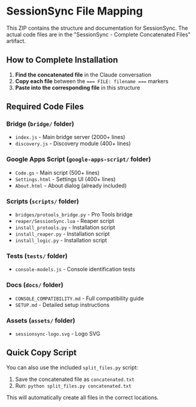 # SessionSync File Mapping

This ZIP contains the structure and documentation for SessionSync.
The actual code files are in the "SessionSync - Complete Concatenated Files" artifact.

## How to Complete Installation

1. **Find the concatenated file** in the Claude conversation
2. **Copy each file** between the `=== FILE: filename ===` markers
3. **Paste into the corresponding file** in this structure

## Required Code Files

### Bridge (`bridge/` folder)
- `index.js` - Main bridge server (2000+ lines)
- `discovery.js` - Discovery module (400+ lines)

### Google Apps Script (`google-apps-script/` folder)
- `Code.gs` - Main script (500+ lines)
- `Settings.html` - Settings UI (400+ lines)
- `About.html` - About dialog (already included)

### Scripts (`scripts/` folder)
- `bridges/protools_bridge.py` - Pro Tools bridge
- `reaper/SessionSync.lua` - Reaper script
- `install_protools.py` - Installation script
- `install_reaper.py` - Installation script
- `install_logic.py` - Installation script

### Tests (`tests/` folder)
- `console-models.js` - Console identification tests

### Docs (`docs/` folder)
- `CONSOLE_COMPATIBILITY.md` - Full compatibility guide
- `SETUP.md` - Detailed setup instructions

### Assets (`assets/` folder)
- `sessionsync-logo.svg` - Logo SVG

## Quick Copy Script

You can also use the included `split_files.py` script:
1. Save the concatenated file as `concatenated.txt`
2. Run: `python split_files.py concatenated.txt`

This will automatically create all files in the correct locations.
